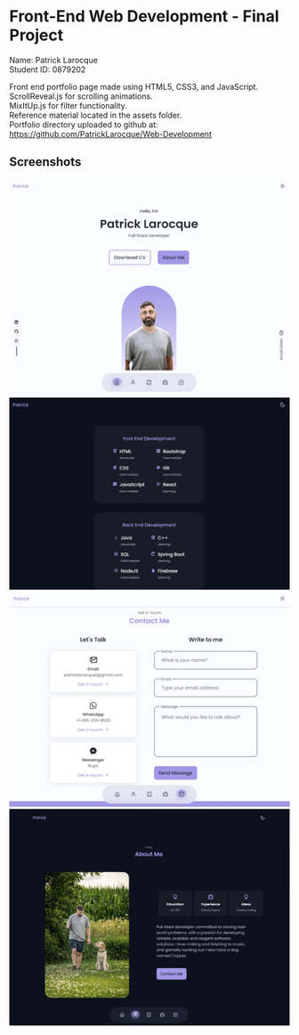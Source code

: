 # Front-End Web Development - Final Project

Name: Patrick Larocque   
Student ID: 0879202   
  
  
Front end portfolio page made using HTML5, CSS3, and JavaScript.  
ScrollReveal.js for scrolling animations.  
MixItUp.js for filter functionality.  
Reference material located in the assets folder.   
Portfolio directory uploaded to github at: <https://github.com/PatrickLarocque/Web-Development>  

## Screenshots

![ScreenShot](Assets/PortfolioSS1.jpg)
![ScreenShot](Assets/PortfolioSS2.jpg)
![ScreenShot](Assets/PortfolioSS3.jpg)
![ScreenShot](Assets/PortfolioSS4.jpg)